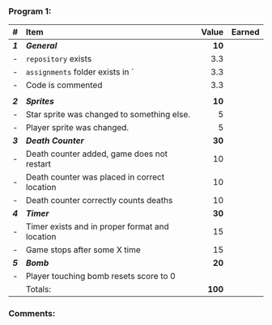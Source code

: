 ### Program 1:

|    #    |                      Item                      |  Value  | Earned |
| :------ | :--------------------------------------------- | ------: | ------ |
| ***1*** | ***General***                                  |  **10** |        |
| -       | `repository`  exists                           |     3.3 |        |
| -       | `assignments` folder exists in `               |     3.3 |        |
| -       | Code is commented                              |     3.3 |        |
|         |                                                |         |        |
| ***2*** | ***Sprites***                                  |  **10** |        |
| -       | Star sprite was changed to something else.     |       5 |        |
| -       | Player sprite was changed.                     |       5 |        |
| ***3*** | ***Death Counter***                            |  **30** |        |
| -       | Death counter added, game does not restart     |      10 |        |
| -       | Death counter was placed in correct location   |      10 |        |
| -       | Death counter correctly counts deaths          |      10 |        |
| ***4*** | ***Timer***                                    |  **30** |        |
| -       | Timer exists and in proper format and location |      15 |        |
| -       | Game stops after some X time                   |      15 |        |
| ***5*** | ***Bomb***                                     |  **20** |        |
| -       | Player touching bomb resets score to 0         |         |        |
|         | Totals:                                        | **100** |        |

### Comments:
```

```

[1]: http://f.cl.ly/items/3E231i211n2E042B1U3K/right.png  "Correct"
[2]: http://f.cl.ly/items/2X473C1Q1F2x3S1E4231/wrong.gif  "Incorrect"
[3]: http://f.cl.ly/items/1A0d2Q1J1N1u0C3g0C1s/null.gif  "Errors"
